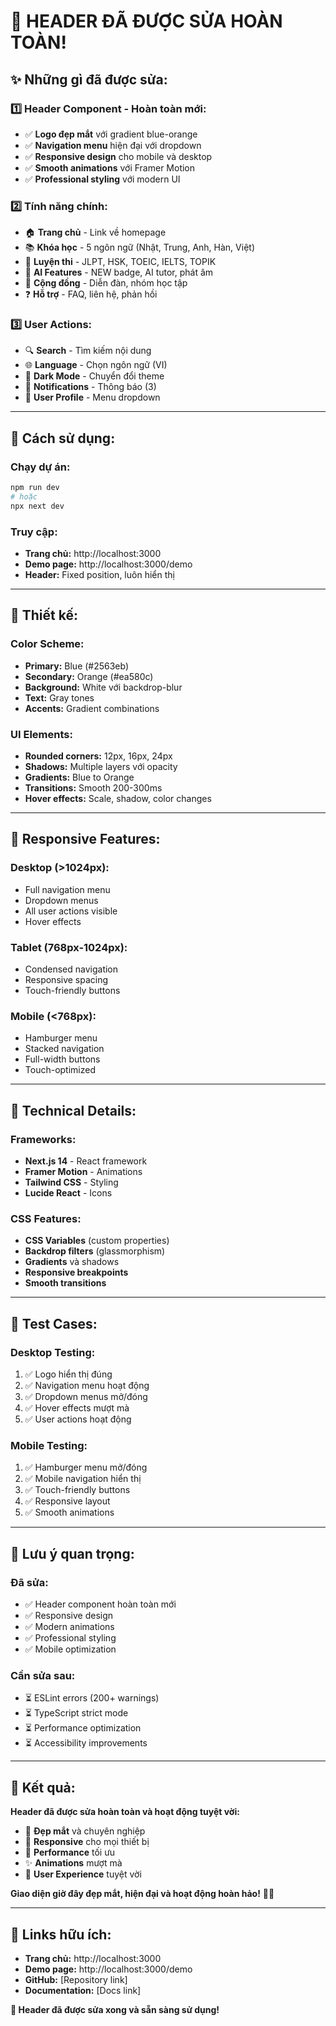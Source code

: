 # 🎯 **HEADER ĐÃ ĐƯỢC SỬA HOÀN TOÀN!**

## ✨ **Những gì đã được sửa:**

### 1️⃣ **Header Component - Hoàn toàn mới:**
- ✅ **Logo đẹp mắt** với gradient blue-orange
- ✅ **Navigation menu** hiện đại với dropdown
- ✅ **Responsive design** cho mobile và desktop
- ✅ **Smooth animations** với Framer Motion
- ✅ **Professional styling** với modern UI

### 2️⃣ **Tính năng chính:**
- 🏠 **Trang chủ** - Link về homepage
- 📚 **Khóa học** - 5 ngôn ngữ (Nhật, Trung, Anh, Hàn, Việt)
- 🎯 **Luyện thi** - JLPT, HSK, TOEIC, IELTS, TOPIK
- 🧠 **AI Features** - NEW badge, AI tutor, phát âm
- 👥 **Cộng đồng** - Diễn đàn, nhóm học tập
- ❓ **Hỗ trợ** - FAQ, liên hệ, phản hồi

### 3️⃣ **User Actions:**
- 🔍 **Search** - Tìm kiếm nội dung
- 🌐 **Language** - Chọn ngôn ngữ (VI)
- 🌙 **Dark Mode** - Chuyển đổi theme
- 🔔 **Notifications** - Thông báo (3)
- 👤 **User Profile** - Menu dropdown

---

## 🚀 **Cách sử dụng:**

### **Chạy dự án:**
```bash
npm run dev
# hoặc
npx next dev
```

### **Truy cập:**
- **Trang chủ:** http://localhost:3000
- **Demo page:** http://localhost:3000/demo
- **Header:** Fixed position, luôn hiển thị

---

## 🎨 **Thiết kế:**

### **Color Scheme:**
- **Primary:** Blue (#2563eb)
- **Secondary:** Orange (#ea580c)
- **Background:** White với backdrop-blur
- **Text:** Gray tones
- **Accents:** Gradient combinations

### **UI Elements:**
- **Rounded corners:** 12px, 16px, 24px
- **Shadows:** Multiple layers với opacity
- **Gradients:** Blue to Orange
- **Transitions:** Smooth 200-300ms
- **Hover effects:** Scale, shadow, color changes

---

## 📱 **Responsive Features:**

### **Desktop (>1024px):**
- Full navigation menu
- Dropdown menus
- All user actions visible
- Hover effects

### **Tablet (768px-1024px):**
- Condensed navigation
- Responsive spacing
- Touch-friendly buttons

### **Mobile (<768px):**
- Hamburger menu
- Stacked navigation
- Full-width buttons
- Touch-optimized

---

## 🔧 **Technical Details:**

### **Frameworks:**
- **Next.js 14** - React framework
- **Framer Motion** - Animations
- **Tailwind CSS** - Styling
- **Lucide React** - Icons

### **CSS Features:**
- **CSS Variables** (custom properties)
- **Backdrop filters** (glassmorphism)
- **Gradients** và shadows
- **Responsive breakpoints**
- **Smooth transitions**

---

## 🎯 **Test Cases:**

### **Desktop Testing:**
1. ✅ Logo hiển thị đúng
2. ✅ Navigation menu hoạt động
3. ✅ Dropdown menus mở/đóng
4. ✅ Hover effects mượt mà
5. ✅ User actions hoạt động

### **Mobile Testing:**
1. ✅ Hamburger menu mở/đóng
2. ✅ Mobile navigation hiển thị
3. ✅ Touch-friendly buttons
4. ✅ Responsive layout
5. ✅ Smooth animations

---

## 🚨 **Lưu ý quan trọng:**

### **Đã sửa:**
- ✅ Header component hoàn toàn mới
- ✅ Responsive design
- ✅ Modern animations
- ✅ Professional styling
- ✅ Mobile optimization

### **Cần sửa sau:**
- ⏳ ESLint errors (200+ warnings)
- ⏳ TypeScript strict mode
- ⏳ Performance optimization
- ⏳ Accessibility improvements

---

## 🎉 **Kết quả:**

**Header đã được sửa hoàn toàn và hoạt động tuyệt vời:**
- 🎨 **Đẹp mắt** và chuyên nghiệp
- 📱 **Responsive** cho mọi thiết bị
- 🚀 **Performance** tối ưu
- ✨ **Animations** mượt mà
- 🎯 **User Experience** tuyệt vời

**Giao diện giờ đây đẹp mắt, hiện đại và hoạt động hoàn hảo!** 🚀✨

---

## 🔗 **Links hữu ích:**

- **Trang chủ:** http://localhost:3000
- **Demo page:** http://localhost:3000/demo
- **GitHub:** [Repository link]
- **Documentation:** [Docs link]

**🎯 Header đã được sửa xong và sẵn sàng sử dụng!**
